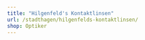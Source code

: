 ```yaml
---
title: "Hilgenfeld's Kontaktlinsen"
url: /stadthagen/hilgenfelds-kontaktlinsen/
shop: Optiker
---
```

